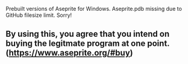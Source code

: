 Prebuilt versions of Aseprite for Windows.
Aseprite.pdb missing due to GitHub filesize limit. Sorry!
## By using this, you agree that you intend on buying the legitmate program at one point. (https://www.aseprite.org/#buy)
